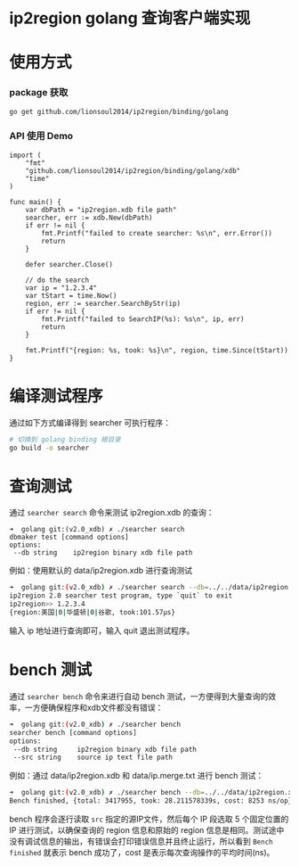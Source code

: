 # ip2region golang 查询客户端实现

# 使用方式

### package 获取
```bash
go get github.com/lionsoul2014/ip2region/binding/golang
```

### API 使用 Demo
```golang
import (
	"fmt"
	"github.com/lionsoul2014/ip2region/binding/golang/xdb"
    "time"
)

func main() {
    var dbPath = "ip2region.xdb file path"
    searcher, err := xdb.New(dbPath)
	if err != nil {
		fmt.Printf("failed to create searcher: %s\n", err.Error())
        return
	}

    defer searcher.Close()

    // do the search
    var ip = "1.2.3.4"
    var tStart = time.Now()
    region, err := searcher.SearchByStr(ip)
    if err != nil {
        fmt.Printf("failed to SearchIP(%s): %s\n", ip, err)
        return
    }

    fmt.Printf("{region: %s, took: %s}\n", region, time.Since(tStart))
}
```

# 编译测试程序

通过如下方式编译得到 searcher 可执行程序：
```bash
# 切换到 golang binding 根目录
go build -o searcher
```


# 查询测试

通过 `searcher search` 命令来测试 ip2region.xdb 的查询：
```
➜  golang git:(v2.0_xdb) ✗ ./searcher search
dbmaker test [command options]
options:
 --db string    ip2region binary xdb file path
```

例如：使用默认的 data/ip2region.xdb 进行查询测试
```bash
➜  golang git:(v2.0_xdb) ✗ ./searcher search --db=../../data/ip2region.xdb
ip2region 2.0 searcher test program, type `quit` to exit
ip2region>> 1.2.3.4
{region:美国|0|华盛顿|0|谷歌, took:101.57µs}
```

输入 ip 地址进行查询即可，输入 quit 退出测试程序。


# bench 测试

通过 `searcher bench` 命令来进行自动 bench 测试，一方便得到大量查询的效率，一方便确保程序和xdb文件都没有错误：
```bash
➜  golang git:(v2.0_xdb) ✗ ./searcher bench
searcher bench [command options]
options:
 --db string     ip2region binary xdb file path
 --src string    source ip text file path
```

例如：通过 data/ip2region.xdb 和 data/ip.merge.txt 进行 bench 测试：
```bash
➜  golang git:(v2.0_xdb) ✗ ./searcher bench --db=../../data/ip2region.xdb --src=../../data/ip.merge.txt
Bench finished, {total: 3417955, took: 28.211578339s, cost: 8253 ns/op}
```

bench 程序会逐行读取 `src` 指定的源IP文件，然后每个 IP 段选取 5 个固定位置的 IP 进行测试，以确保查询的 region 信息和原始的 region 信息是相同。测试途中没有调试信息的输出，有错误会打印错误信息并且终止运行，所以看到 `Bench finished` 就表示 bench 成功了，cost 是表示每次查询操作的平均时间(ns)。
